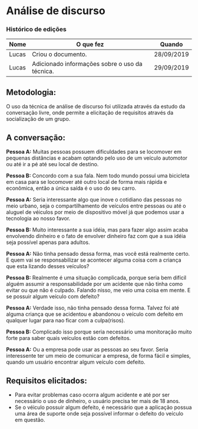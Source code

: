 # Análise de discurso

### Histórico de edições
| Nome|O que fez|Quando|
|-----|---------|------|
| Lucas | Criou o documento. | 28/09/2019 |
| Lucas | Adicionado informações sobre o uso da técnica. | 29/09/2019 |

## Metodologia:
O uso da técnica de análise de discurso foi utilizada através da estudo da conversação livre, onde permite a elicitação de requisitos através da socialização de um grupo.

## A conversação:
**Pessoa A:** Muitas pessoas possuem dificuldades para se locomover em pequenas distâncias e acabam optando pelo uso de um veículo automotor ou até ir a pé até seu local de destino.

**Pessoa B:** Concordo com a sua fala. Nem todo mundo possui uma bicicleta em casa para se locomover até outro local de forma mais rápida e econômica, então a única saída é o uso do seu carro.

**Pessoa A:** Seria interessante algo que inove o cotidiano das pessoas no meio urbano, seja o compartilhamento de veículos entre pessoas ou até o aluguel de véiculos por meio de dispositivo móvel já que podemos usar a tecnologia ao nosso favor.

**Pessoa B:** Muito interessante a sua idéia, mas para fazer algo assim acaba envolvendo dinheiro e o fato de envolver dinheiro faz com que a sua idéia seja possível apenas para adultos. 

**Pessoa A:** Não tinha pensado dessa forma, mas você está realmente certo. E quem vai se responsabilizar se acontecer alguma coisa com a criança que esta lizando desses veículos? 

**Pessoa B:** Realmente é uma situação complicada, porque seria bem difícil alguém assumir a responsabilidade por um acidente que não tinha como evitar ou que não é culpado. Falando nisso, me veio uma coisa em mente. E se possuir algum veículo com defeito?

**Pessoa A:** Verdade isso, não tinha pensado dessa forma. Talvez foi até alguma criança que se acidentou e abandonou o veículo com defeito em qualquer lugar para nao ficar com a culpa(risos).

**Pessoa B:** Complicado isso porque seria necessário uma monitoração muito forte para saber quais veículos estão com defeitos.

**Pessoa A:** Ou a empresa pode usar as pessoas ao seu favor. Seria interessente ter um meio de comunicar a empresa, de forma fácil e simples, quando um usuário encontrar algum veículo com defeito.

## Requisitos elicitados:
* Para evitar problemas caso ocorra algum acidente e até por ser necessário o uso de dinheiro, o usuário precisa ter mais de 18 anos.
* Se o véiculo possuir algum defeito, é necessário que a aplicação possua uma área de suporte onde seja possível informar o defeito do veículo em questão.